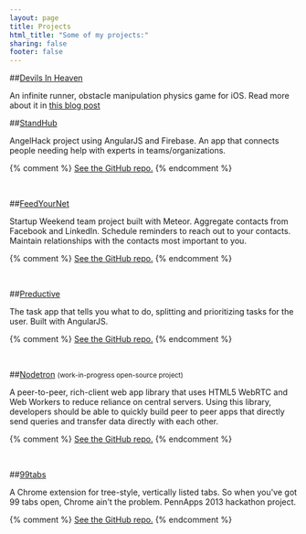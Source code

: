 ```yaml
---
layout: page
title: Projects
html_title: "Some of my projects:"
sharing: false
footer: false
---
```


##[Devils In Heaven](https://itunes.apple.com/app/id744368918) <i class="icon-mobile-phone"></i>

An infinite runner, obstacle manipulation physics game for iOS. Read more about it in [this blog post](/blog/2013/11/20/my-first-iphone-game-devils-in-heaven/)


##[StandHub](http://www.standhub.com) <i class="icon-question-sign"></i>

AngelHack project using AngularJS and Firebase. An app that connects people needing help with experts in teams/organizations.

{% comment %}
[<i class="icon-github-sign"></i> See the GitHub repo.](https://github.com/bchu/standhub)
{% endcomment %}
<div class="github-widget" data-repo="bchu/standhub"></div>
<br>

##[FeedYourNet](http://feedyournet.meteor.com) <i class="icon-group"></i>

Startup Weekend team project built with Meteor. Aggregate contacts from Facebook and LinkedIn. Schedule reminders to reach out to your contacts. Maintain relationships with the contacts most important to you.

{% comment %}
[<i class="icon-github-sign"></i> See the GitHub repo.](https://github.com/bchu/FeedYourNetwork)
{% endcomment %}
<div class="github-widget" data-repo="bchu/FeedYourNetwork"></div>
<br>

##[Preductive](http://pred.uctive.com) <i class="icon-tasks"></i>

The task app that tells you what to do, splitting and prioritizing tasks for the user. Built with AngularJS.

{% comment %}
[<i class="icon-github-sign"></i> See the GitHub repo.](https://github.com/bchu/preductive-web)
{% endcomment %}
<div class="github-widget" data-repo="bchu/preductive-web"></div>
<br>

##[Nodetron](http://www.nodetron.com) <i class="icon-cogs"></i> <small>(work-in-progress open-source project)</small>

A peer-to-peer, rich-client web app library that uses HTML5 WebRTC and Web Workers to reduce reliance on central servers. Using this library, developers should be able to quickly build peer to peer apps that directly send queries and transfer data directly with each other.

{% comment %}
[<i class="icon-github-sign"></i> See the GitHub repo.](https://github.com/bchu/nodetron)
{% endcomment %}
<div class="github-widget" data-repo="bchu/nodetron"></div>
<br>

##[99tabs](https://github.com/bchu/99tabs) <i class="icon-ellipsis-horizontal"></i>

A Chrome extension for tree-style, vertically listed tabs. So when you've got 99 tabs open, Chrome ain't the problem. PennApps 2013 hackathon project.

{% comment %}
[<i class="icon-github-sign"></i> See the GitHub repo.](https://github.com/bchu/99tabs)
{% endcomment %}
<div class="github-widget" data-repo="bchu/99tabs"></div>
<br>
